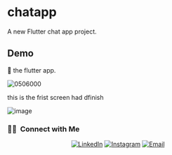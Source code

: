 # chatapp

A new Flutter chat app project.

## Demo

:link: the flutter app.

![0506000](https://github.com/MahmoudMadihBedier/chatapp/assets/166904135/22513230-25f3-4a55-99ac-378a2a1ca189)

this is the frist screen had dfinish 

![image](https://github.com/MahmoudMadihBedier/chatapp/assets/166904135/68b11b9d-6073-4caa-bb14-b4e99b3e047e)



<h3> 🤝🏻 &nbsp;Connect with Me </h3>

<p align="center">
<a href="https://www.linkedin.com/in/mahmoud-madih-762358301/"><img alt="LinkedIn" src="https://img.shields.io/badge/LinkedIn-Mahmoud%20Madih-blue?style=flat-square&logo=linkedin"></a>
<a href="https://www.instagram.com/m__madih?igsh=a2c0Nmk5cnQ3cHo1"><img alt="Instagram" src="https://img.shields.io/badge/Instagram-m__madih-blue?style=flat-square&logo=instagram"></a>
<a href="moodbeder150@gmail.com"><img alt="Email" src="https://img.shields.io/badge/Email-moodbeder150@gmail.com-blue?style=flat-square&logo=gmail"></a>
</p>

